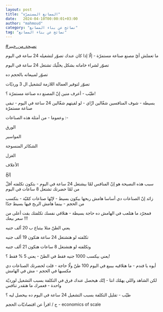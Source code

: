 ```yaml
---
layout: post
title: "المصانع المستمرّة"
date:   2024-04-10T00:00:01+03:00
author: "mahmoud"
category: "نصائح عن بناء المصانع"
tag: "نصائح عن بناء المصانع"
---
```



[<u>\#نصيحة\_من\_خبير</u>](https://www.facebook.com/hashtag/%D9%86%D8%B5%D9%8A%D8%AD%D8%A9_%D9%85%D9%86_%D8%AE%D8%A8%D9%8A%D8%B1?__eep__=6&__cft__%5b0%5d=AZVYC5QxF6WhFa3UOPAC1domleo5y3ee2YwYKGoulY_Ha8qLCkQfqNGWfTMaFuUb7QgL_Y2YUi3esRxmKohIVQPYW_phraJLZfiomy0iLDiQDUdzP9pTWybsGZX6RQ-VzpywKLD8DIqVG9ylFQ-hlcGoYZredzJTGjdhBJlwij2jnzdw6deSPTpPGAF0gnSgpBw&__tn__=*NK-R)




ما تعملش أيّ مصنع صناعة مستمرّة -
إلّا إذا كان عندك تصوّر لتشغيله 24 ساعة في اليوم

تصوّر لشراء خاماته بشكل يخلّيك تشتغل 24 ساعة في
اليوم

تصوّر لمبيعاته بالحجم ده

تصوّر لتوفير العمالة اللازمة لتشغيل ال 3 ورديّات




طيّب - أعرف منين إنّ المصنع ده صناعة مستمرّة ؟!

بسيطة - شوف المنافسين شغّالين ازّاي - لو لقيتهم شغّالين 24
ساعة في اليوم - تبقى صناعة مستمرّة




وعموما - من أمثلة هذه الصناعات :-

الورق

المواسير

الشكائر المنسوجة

الغزل

الأعلاف

إلخّ




سبب هذه النصيحة هو إنّ المنافس لمّا بيشتغل 24 ساعة في
اليوم - بتكون تكلفته أقلّ من لمّا حضرتك تشتغل 8 ساعات في اليوم

زائد إنّ الصناعات دي أساسا هامش ربحها بيكون بسيط - لإنّها
صناعات كمّيّة - بتكسب من الحجم - بينما هامش الربح فيها بسيط جدّا

فمجرّد ما هتلعب في الهامش ده حاجة بسيطة - هتلاقي نفسك
تكلفتك بقت أعلى من سعر بيعك !!!




يعني الطنّ مثلا بيتباع ب 20 ألف جنيه

تكلفته لو هتشتغل 24 ساعة هتكون 19 ألف جنيه

وتكلفته لو هتشتغل 8 ساعات هتكون 21 ألف جنيه




يعني بيكسب 1000 جنيه فقط في الطنّ - يعني 5 % فقط
؟!

أيوه يا فندم - ما هتلاقيه بيبيع في اليوم 100 طنّ ولّا
حاجة - قلت لحضرتك الصناعات دي مكسبها في الحجم - مش في الهامش




لكن الشاهد واللي يهمّك انتا - إنّك هيحصل عندك فرق في
التكلفة بسبب التشغيل لورديّة واحدة - فعمرك ما هتقدر تنافس




طيّب - تقليل التكلفة بسبب التشغيل 24 ساعة في اليوم ده
بيحصل ليه ؟

ج / اقرأ عن اقتصاديّات الحجم - economics of scale
